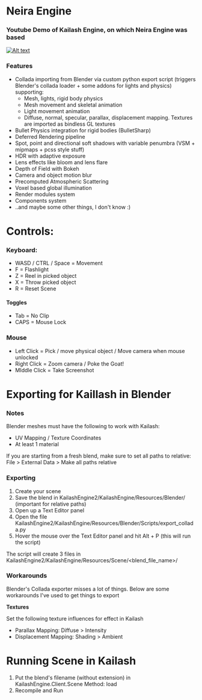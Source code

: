 # **Neira Engine** #

### **Youtube Demo of Kailash Engine, on which Neira Engine was based** ###

[![Alt text](https://img.youtube.com/vi/kcQ22UdTSbQ/0.jpg)](https://www.youtube.com/watch?v=kcQ22UdTSbQ)


### **Features** ###

* Collada importing from Blender via custom python export script (triggers Blender's collada loader + some addons for lights and physics) supporting:
  * Mesh, lights, rigid body physics
  * Mesh movement and skeletal animation
  * Light movement animation
  * Diffuse, normal, specular, parallax, displacement mapping. Textures are imported as bindless GL textures
* Bullet Physics integration for rigid bodies (BulletSharp)
* Deferred Rendering pipeline
* Spot, point and directional soft shadows with variable penumbra (VSM + mipmaps + pcss style stuff)
* HDR with adaptive exposure
* Lens effects like bloom and lens flare
* Depth of Field with Bokeh
* Camera and object motion blur
* Precomputed Atmospheric Scattering
* Voxel based global illumination
* Render modules system
* Components system
* ..and maybe some other things, I don't know :)


# **Controls:** #

### **Keyboard:** ###

* WASD / CTRL / Space = Movement
* F = Flashlight
* Z = Reel in picked object
* X = Throw picked object
* R = Reset Scene

#### **Toggles** ####
* Tab = No Clip
* CAPS = Mouse Lock

### **Mouse** ###

* Left Click = Pick / move physical object / Move camera when mouse unlocked
* Right Click = Zoom camera / Poke the Goat!
* MIddle Click = Take Screenshot

# **Exporting for Kaillash in Blender** #

### **Notes** ###
Blender meshes must have the following to work with Kailash:
* UV Mapping / Texture Coordinates
* At least 1 material

If you are starting from a fresh blend, make sure to set all paths to relative: 
File > External Data > Make all paths relative

### **Exporting** ###
1. Create your scene
1. Save the blend in KailashEngine2/KailashEngine/Resources/Blender/ (important for relative paths)
1. Open up a Text Editor panel 
1. Open the file KailashEngine2/KailashEngine/Resources/Blender/Scripts/export_collada.py
1. Hover the mouse over the Text Editor panel and hit Alt + P (this will run the script)

The script will create 3 files in KailashEngine2/KailashEngine/Resources/Scene/<blend_file_name>/

### Workarounds ####
Blender's Collada exporter misses a lot of things. Below are some workarounds I've used to get things to export

**Textures**

Set the following texture influences for effect in Kailash

* Parallax Mapping: Diffuse > Intensity
* Displacement Mapping: Shading > Ambient

# **Running Scene in Kailash** #
1. Put the blend's filename (without extension) in KailashEngine.Client.Scene Method: load
1. Recompile and Run
